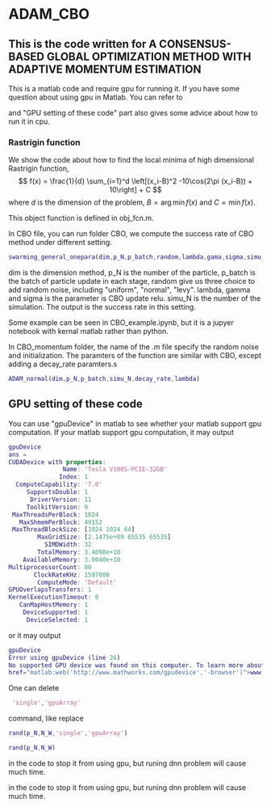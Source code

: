 # ADAM_CBO
## This is the code written for A CONSENSUS-BASED GLOBAL OPTIMIZATION METHOD WITH ADAPTIVE MOMENTUM ESTIMATION
This is a matlab code and require gpu for running it.  If you have some question about using gpu in Matlab. You can refer to 

[GPU Computing]: https://www.mathworks.com/help/parallel-computing/gpu-computing.htm

and  "GPU setting of these code" part also gives some advice about how to run it in cpu.

### Rastrigin function

We show the code about how to find the local minima of high dimensional Rastrigin function,
$$
f(x) = \frac{1}{d} \sum_{i=1}^d \left[(x_i-B)^2 -10\cos(2\pi (x_i-B)) + 10\right] + C
$$
where $d$ is the dimension of the problem, $B = \arg \min f(x)$ and $C= \min f(x)$.

This object function is defined in obj_fcn.m.

In CBO file, you can run folder CBO, we compute the success rate of CBO method under different setting.

```matlab
swarming_general_onepara(dim,p_N,p_batch,random,lambda,gama,sigma,simu_N)
```

dim is the dimension method, p_N is the number of the particle, p_batch is the batch of particle update in each stage, random give us three choice to add random noise, including "uniform", "normal", "levy".  lambda, gamma and sigma is the parameter is CBO update relu. simu_N is the number of the simulation. The output is the success rate in this setting.

Some example can be seen in CBO_example.ipynb, but it is a jupyer notebook with kernal matlab rather than python.

In CBO_momentum folder, the name of the .m file specify the random noise and initialization. The paramters of the function are similar with CBO, except adding a decay_rate paramters.s

```matlab
ADAM_normal(dim,p_N,p_batch,simu_N,decay_rate,lambda)
```

### 

## GPU setting of these code

You can use "gpuDevice" in matlab to see whether your matlab support gpu computation. If your matlab support gpu computation, it may output

```matlab
gpuDevice
ans = 
CUDADevice with properties:
               Name: 'Tesla V100S-PCIE-32GB'
              Index: 1
  ComputeCapability: '7.0'
     SupportsDouble: 1
      DriverVersion: 11
     ToolkitVersion: 9
 MaxThreadsPerBlock: 1024
   MaxShmemPerBlock: 49152
 MaxThreadBlockSize: [1024 1024 64]
        MaxGridSize: [2.1475e+09 65535 65535]
          SIMDWidth: 32
        TotalMemory: 3.4090e+10
    AvailableMemory: 3.0040e+10
MultiprocessorCount: 80
       ClockRateKHz: 1597000
        ComputeMode: 'Default'
GPUOverlapsTransfers: 1
KernelExecutionTimeout: 0
   CanMapHostMemory: 1
    DeviceSupported: 1
     DeviceSelected: 1
```


or it may output
```matlab
gpuDevice
Error using gpuDevice (line 26)
No supported GPU device was found on this computer. To learn more about supported GPU devices, see <a
href="matlab:web('http://www.mathworks.com/gpudevice','-browser')">www.mathworks.com/gpudevice</a>.
```

One can delete

```matlab
 'single','gpuArray'
```

command, like replace

```matlab
rand(p_N,N_W,'single','gpuArray')
```



```matlab
rand(p_N,N_W)
```

in the code to stop it from using gpu, but runing dnn problem will cause much time.

in the code to stop it from using gpu, but runing dnn problem will cause much time.




